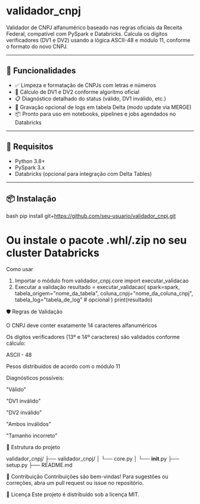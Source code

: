 # validador_cnpj

Validador de CNPJ alfanumérico baseado nas regras oficiais da Receita Federal, compatível com PySpark e Databricks. Calcula os dígitos verificadores (DV1 e DV2) usando a lógica ASCII-48 e módulo 11, conforme o formato do novo CNPJ.

---

## 🚀 Funcionalidades

- ✅ Limpeza e formatação de CNPJs com letras e números
- 🔢 Cálculo de DV1 e DV2 conforme algoritmo oficial
- 📋 Diagnóstico detalhado do status (válido, DV1 inválido, etc.)
- 🔄 Gravação opcional de logs em tabela Delta (modo update via MERGE)
- 📦 Pronto para uso em notebooks, pipelines e jobs agendados no Databricks

---

## 🧰 Requisitos

- Python 3.8+
- PySpark 3.x
- Databricks (opcional para integração com Delta Tables)

---

## 📦 Instalação

bash
pip install git+https://github.com/seu-usuario/validador_cnpj.git
# Ou instale o pacote .whl/.zip no seu cluster Databricks

Como usar
1. Importar o módulo
  from validador_cnpj.core import executar_validacao
2. Executar a validação
   resultado = executar_validacao(
    spark=spark,
    tabela_origem="nome_da_tabela",
    coluna_cnpj="nome_da_coluna_cnpj",
    tabela_log="tabela_de_log"  # opcional
)
print(resultado)

🛡️ Regras de Validação

O CNPJ deve conter exatamente 14 caracteres alfanuméricos

Os dígitos verificadores (13º e 14º caracteres) são validados conforme cálculo:

ASCII - 48

Pesos distribuídos de acordo com o módulo 11

Diagnósticos possíveis:

"Válido"

"DV1 inválido"

"DV2 inválido"

"Ambos inválidos"

"Tamanho incorreto"

📁 Estrutura do projeto

validador_cnpj/
├── validador_cnpj/
│   └── core.py
│   └── __init__.py
├── setup.py
├── README.md

🤝 Contribuição
Contribuições são bem-vindas! Para sugestões ou correções, abra um pull request ou issue no repositório.

📄 Licença
Este projeto é distribuído sob a licença MIT.
